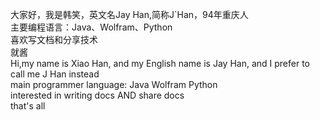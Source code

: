 大家好，我是韩笑，英文名Jay Han,简称J`Han，94年重庆人</br>
主要编程语言：Java、Wolfram、Python</br>
喜欢写文档和分享技术</br>
就酱</br>
Hi,my name is Xiao Han, and my English name is Jay Han, and I prefer to call me J Han instead</br>
main programmer language: Java Wolfram Python</br>
interested in writing docs AND share docs</br>
that's all</br>
